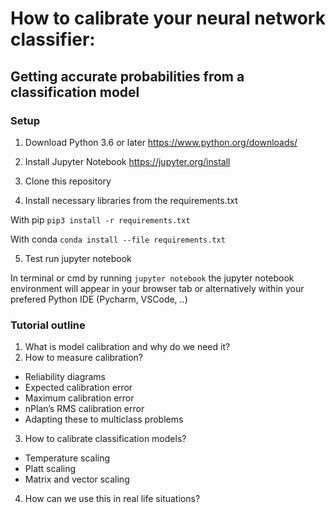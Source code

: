 # How to calibrate your neural network classifier: 
## Getting accurate probabilities from a classification model

### Setup
1. Download Python 3.6 or later https://www.python.org/downloads/

2. Install Jupyter Notebook https://jupyter.org/install

3. Clone this repository 

4. Install necessary libraries from the requirements.txt

With pip `pip3 install -r requirements.txt`

With conda `conda install --file requirements.txt`

5. Test run jupyter notebook

In terminal or cmd by running `jupyter notebook` the jupyter notebook environment will appear in your browser tab
or alternatively within your prefered Python IDE (Pycharm, VSCode, ..)

### Tutorial outline
1. What is model calibration and why do we need it?
2. How to measure calibration?
  * Reliability diagrams
  * Expected calibration error
  * Maximum calibration error
  * nPlan’s RMS calibration error
  * Adapting these to multiclass problems
3. How to calibrate classification models?
  * Temperature scaling
  * Platt scaling
  * Matrix and vector scaling
4. How can we use this in real life situations?
